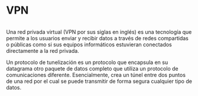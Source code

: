 # VPN
```toc
```
Una red privada virtual (VPN por sus siglas en inglés) es una tecnología que permite a los usuarios enviar y recibir datos a través de redes compartidas o públicas como si sus equipos informáticos estuvieran conectados directamente a la red privada. 

Un protocolo de tunelización es un protocolo que encapsula en su datagrama otro paquete de datos completo que utiliza un protocolo de comunicaciones diferente. Esencialmente, crea un túnel entre dos puntos de una red por el cual se puede transmitir de forma segura cualquier tipo de datos.